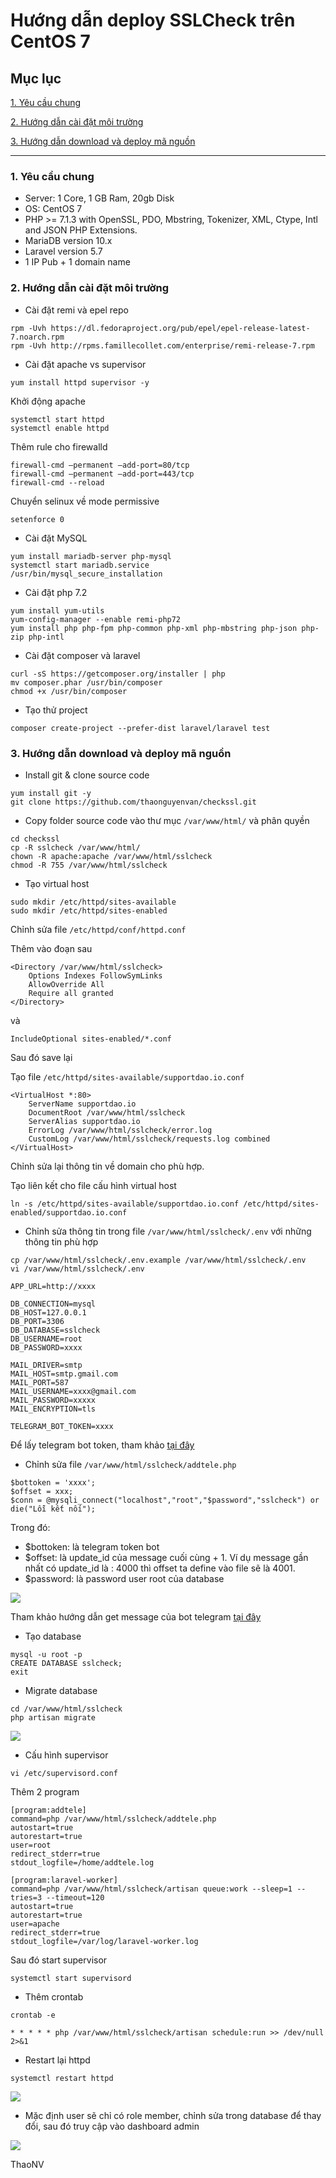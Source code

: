 # Hướng dẫn deploy SSLCheck trên CentOS 7

## Mục lục

[1. Yêu cầu chung](#1)

[2. Hướng dẫn cài đặt môi trường](#2)

[3. Hướng dẫn download và deploy mã nguồn](#3)

-------------------------------------------

<a name="1"></a>
### 1. Yêu cầu chung

- Server: 1 Core, 1 GB Ram, 20gb Disk
- OS: CentOS 7
- PHP >= 7.1.3 with OpenSSL, PDO, Mbstring, Tokenizer, XML, Ctype, Intl and JSON PHP Extensions.
- MariaDB version 10.x
- Laravel version 5.7
- 1 IP Pub + 1 domain name

<a name="2"></a>
### 2. Hướng dẫn cài đặt môi trường

- Cài đặt remi và epel repo

```
rpm -Uvh https://dl.fedoraproject.org/pub/epel/epel-release-latest-7.noarch.rpm
rpm -Uvh http://rpms.famillecollet.com/enterprise/remi-release-7.rpm
```

- Cài đặt apache vs supervisor

`yum install httpd supervisor -y`

Khởi động apache

```
systemctl start httpd
systemctl enable httpd
```

Thêm rule cho firewalld

```
firewall-cmd –permanent –add-port=80/tcp
firewall-cmd –permanent –add-port=443/tcp
firewall-cmd --reload
```

Chuyển selinux về mode permissive

`setenforce 0`

- Cài đặt MySQL

```
yum install mariadb-server php-mysql
systemctl start mariadb.service
/usr/bin/mysql_secure_installation
```

- Cài đặt php 7.2


```
yum install yum-utils
yum-config-manager --enable remi-php72
yum install php php-fpm php-common php-xml php-mbstring php-json php-zip php-intl
```

- Cài đặt composer và laravel

```
curl -sS https://getcomposer.org/installer | php
mv composer.phar /usr/bin/composer
chmod +x /usr/bin/composer
```

- Tạo thử project

`composer create-project --prefer-dist laravel/laravel test`

<a name="3"></a>
### 3. Hướng dẫn download và deploy mã nguồn

- Install git & clone source code

```
yum install git -y
git clone https://github.com/thaonguyenvan/checkssl.git
```

- Copy folder source code vào thư mục `/var/www/html/` và phân quyền

```
cd checkssl
cp -R sslcheck /var/www/html/
chown -R apache:apache /var/www/html/sslcheck
chmod -R 755 /var/www/html/sslcheck
```

- Tạo virtual host

```
sudo mkdir /etc/httpd/sites-available
sudo mkdir /etc/httpd/sites-enabled
```

Chỉnh sửa file `/etc/httpd/conf/httpd.conf`

Thêm vào đoạn sau

```
<Directory /var/www/html/sslcheck>
    Options Indexes FollowSymLinks
    AllowOverride All
    Require all granted
</Directory>
```

và

`IncludeOptional sites-enabled/*.conf`

Sau đó save lại

Tạo file `/etc/httpd/sites-available/supportdao.io.conf`

```
<VirtualHost *:80>
    ServerName supportdao.io
    DocumentRoot /var/www/html/sslcheck
    ServerAlias supportdao.io
    ErrorLog /var/www/html/sslcheck/error.log
    CustomLog /var/www/html/sslcheck/requests.log combined
</VirtualHost>
```

Chỉnh sửa lại thông tin về domain cho phù hợp.

Tạo liên kết cho file cấu hình virtual host

`ln -s /etc/httpd/sites-available/supportdao.io.conf /etc/httpd/sites-enabled/supportdao.io.conf`

- Chỉnh sửa thông tin trong file `/var/www/html/sslcheck/.env` với những thông tin phù hợp

```
cp /var/www/html/sslcheck/.env.example /var/www/html/sslcheck/.env
vi /var/www/html/sslcheck/.env
```

```
APP_URL=http://xxxx

DB_CONNECTION=mysql
DB_HOST=127.0.0.1
DB_PORT=3306
DB_DATABASE=sslcheck
DB_USERNAME=root
DB_PASSWORD=xxxx

MAIL_DRIVER=smtp
MAIL_HOST=smtp.gmail.com
MAIL_PORT=587
MAIL_USERNAME=xxxx@gmail.com
MAIL_PASSWORD=xxxxx
MAIL_ENCRYPTION=tls

TELEGRAM_BOT_TOKEN=xxxx
```

Để lấy telegram bot token, tham khảo [tại đây](https://github.com/hocchudong/ghichep-telegram-bot)

- Chỉnh sửa file `/var/www/html/sslcheck/addtele.php`

```
$bottoken = 'xxxx';
$offset = xxx;
$conn = @mysqli_connect("localhost","root","$password","sslcheck") or die("Lỗi kết nối");
```

Trong đó:

- $bottoken: là telegram token bot
- $offset: là update_id của message cuối cùng + 1. Ví dụ message gần nhất có update_id là : 4000 thì offset ta define vào file sẽ là 4001.
- $password: là password user root của database

<img src="https://i.imgur.com/j92cUJK.png">

Tham khảo hướng dẫn get message của bot telegram [tại đây](https://github.com/hocchudong/ghichep-telegram-bot)

- Tạo database

```
mysql -u root -p
CREATE DATABASE sslcheck;
exit
```

- Migrate database

```
cd /var/www/html/sslcheck
php artisan migrate
```

<img src="https://i.imgur.com/A3C6GRO.png">

- Cấu hình supervisor

`vi /etc/supervisord.conf`

Thêm 2 program

```
[program:addtele]
command=php /var/www/html/sslcheck/addtele.php
autostart=true
autorestart=true
user=root
redirect_stderr=true
stdout_logfile=/home/addtele.log

[program:laravel-worker]
command=php /var/www/html/sslcheck/artisan queue:work --sleep=1 --tries=3 --timeout=120
autostart=true
autorestart=true
user=apache
redirect_stderr=true
stdout_logfile=/var/log/laravel-worker.log
```

Sau đó start supervisor

`systemctl start supervisord`

- Thêm crontab

`crontab -e`

`* * * * * php /var/www/html/sslcheck/artisan schedule:run >> /dev/null 2>&1`

- Restart lại httpd

`systemctl restart httpd`

<img src="https://i.imgur.com/KbVv8bS.png">

- Mặc định user sẽ chỉ có role member, chỉnh sửa trong database để thay đổi, sau đó truy cập vào dashboard admin

<img src="https://i.imgur.com/XdcBmqO.png">

ThaoNV
